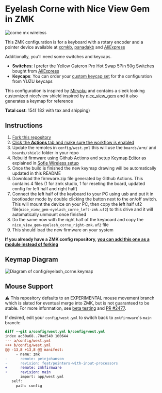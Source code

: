 # Eyelash Corne with Nice View Gem in ZMK

![corne mx wireless](images/eyelash_corne.jpg)

This ZMK configuration is for a keyboard with a rotary encoder and a pointer device available at [xcmkb](https://xcmkb.com/products/wireless-corne-mx-joystick), [panadakb](https://pandakb.com/products/keyboard-kit/corne-j-zmk-wireless-keyboard-with-5-way-switch-and-knob/) and [AliExpress](https://www.aliexpress.us/item/3256807449244665.html)

Additionally, you'll need some switches and keycaps.

- **Switches**: I prefer the Yellow Gateron Pro Hot Swap 5Pin 50g Switches bought from [AliExpress](https://www.aliexpress.us/item/3256803154203988.html)
- **Keycaps**: You can order your [custom keycap set](https://yuzukeycaps.com/c/bdfc50f2-9d9b-4a87-9f24-02cc43ce19a2) for the configuration from YUZU keycaps

This configuration is inspired by [Miryoku](https://github.com/manna-harbour/miryoku_zmk) and contains a sleek looking customized nice!view shield inspired by [nice_view_gem](https://github.com/M165437/nice-view-gem) and it also generates a keymap for reference 
   
**Total cost**: $154 (~$182 with tax and shipping)    

## Instructions

1. [Fork this repository](https://docs.github.com/en/get-started/quickstart/fork-a-repo#forking-a-repository)
2. [Click the **Actions** tab and make sure the workflow is enabled](https://docs.github.com/en/actions/managing-workflow-runs-and-deployments/managing-workflow-runs/disabling-and-enabling-a-workflow#enabling-a-workflow)
3. Update the remotes in `config/west.yml` this will use the `boards/arm/` and `boards/shield` folder in your repo
4. Rebuild firmware using Github Actions and setup [Keymap Editor](https://nickcoutsos.github.io/keymap-editor/) as explained in [Sofle Wireless setup](https://github.com/superxc3/zmk_config_sofle)
5. Once the build is finished the new keymap drawing will be automatically updated in this README
6. Download the firmware.zip file generated by Github Actions. This contains 4 files (1 for zmk studio, 1 for reseting the board, updated config for left half and right half)
7. Connect the left half of the keyboard to your PC using usb and put it in bootloader mode by double clicking the button next to the on/off switch. This will mount the device on your PC, then copy the left half uf2 file(`nice_view_gem-eyelash_corne_left-zmk.uf2`) to this drive and it will automatically unmount once finished
8. Do the same now with the right half of the keyboard and copy the `nice_view_gem-eyelash_corne_right-zmk.uf2` file
9. This should load the new firmware on your system

**If you already have a ZMK config repository, [you can add this one as a module instead of forking](https://zmk.dev/docs/features/modules#building-with-modules)**

## Keymap Diagram

![Diagram of config/eyelash_corne.keymap](keymap-drawer/eyelash_corne.svg "generated by @caksoylar's Keymap Drawer")

## Mouse Support
     
:warning: This repository defaults to an EXPERIMENTAL mouse movement branch which is slated for eventual merge into ZMK, but is not guaranteed to be stable. For more information, see [beta testing](https://zmk.dev/docs/features/modules#beta-testing) and [PR #2477](https://github.com/zmkfirmware/zmk/pull/2477).

If desired, edit your `config/west.yml` to switch back to `zmkfirmware`'s `main` branch:

```diff
diff --git a/config/west.yml b/config/west.yml
index ac30a68..70ad540 100644
--- a/config/west.yml
+++ b/config/west.yml
@@ -13,8 +13,8 @@ manifest:
     - name: zmk
-      remote: petejohanson
-      revision: feat/pointers-with-input-processors
+      remote: zmkfirmware
+      revision: main
       import: app/west.yml
   self:
     path: config
```
